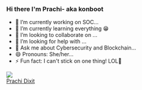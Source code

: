 ### Hi there I'm Prachi- aka konboot

- 🔭 I’m currently working on SOC...
- 🌱 I’m currently learning everything 😁
- 👯 I’m looking to collaborate on ...
- 🤔 I’m looking for help with ...
- 💬 Ask me about Cybersecurity and Blockchain...
- 😄 Pronouns: She/her...
- ⚡ Fun fact: I can't stick on one thing! LOL🤣

<img src ="https://github-readme-stats.vercel.app/api?username=konboot&&show_icons=true&title_color=ffffff&icon_color=bb2acf&text_color=daf7dc&bg_color=151515">
<div class="badge-base LI-profile-badge" data-locale="en_US" data-size="large" data-theme="dark" data-type="VERTICAL" data-vanity="prachidixit-konboot" data-version="v1"><a class="badge-base__link LI-simple-link" href="https://in.linkedin.com/in/prachidixit-konboot/en-us?trk=profile-badge">Prachi Dixit</a></div>
              


